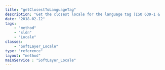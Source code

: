 ```yaml
---
title: "getClosestToLanguageTag"
description: "Get the closest locale for the language tag (ISO 639-1 & 3166-1) format."
date: "2018-02-12"
tags:
    - "method"
    - "sldn"
    - "Locale"
classes:
    - "SoftLayer_Locale"
type: "reference"
layout: "method"
mainService : "SoftLayer_Locale"
---
```

